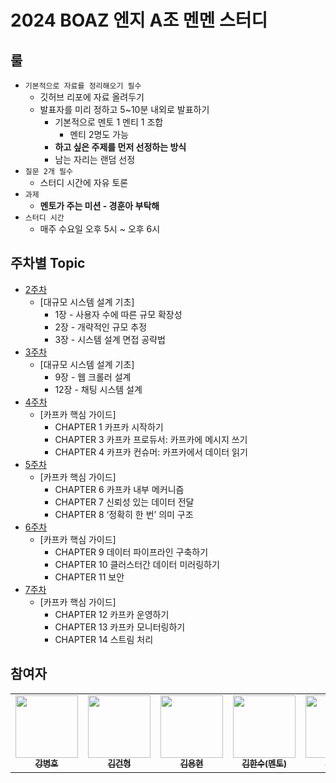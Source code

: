 # 2024 BOAZ 엔지 A조 멘멘 스터디

## 룰

- `기본적으로 자료를 정리해오기 필수`
  - 깃허브 리포에 자료 올려두기
  - 발표자를 미리 정하고 5~10분 내외로 발표하기
    - 기본적으로 멘토 1 멘티 1 조합
      - 멘티 2명도 가능
    - **하고 싶은 주제를 먼저 선정하는 방식**
    - 남는 자리는 랜덤 선정
- `질문 2개 필수`
  - 스터디 시간에 자유 토론
- `과제`
  - **멘토가 주는 미션 - 경훈아 부탁해**
- `스터디 시간`
  - 매주 수요일 오후 5시 ~ 오후 6시

## 주차별 Topic

- [2주차](https://github.com/BOAZ-bigdata/24-2_MMStudy_Engineering_A/tree/main/2%EC%A3%BC%EC%B0%A8)
  - [대규모 시스템 설계 기초]
    - 1장 - 사용자 수에 따른 규모 확장성
    - 2장 - 개략적인 규모 추정
    - 3장 - 시스템 설계 면접 공략법
- [3주차](https://github.com/BOAZ-bigdata/24-2_MMStudy_Engineering_A/tree/main/3%EC%A3%BC%EC%B0%A8)
  - [대규모 시스템 설계 기초]
    - 9장 - 웹 크롤러 설계
    - 12장 - 채팅 시스템 설계
- [4주차](https://github.com/BOAZ-bigdata/24-2_MMStudy_Engineering_A/tree/main/4%EC%A3%BC%EC%B0%A8)
  - [카프카 핵심 가이드]
    - CHAPTER 1 카프카 시작하기
    - CHAPTER 3 카프카 프로듀서: 카프카에 메시지 쓰기
    - CHAPTER 4 카프카 컨슈머: 카프카에서 데이터 읽기
- [5주차](https://github.com/BOAZ-bigdata/24-2_MMStudy_Engineering_A/tree/main/5%EC%A3%BC%EC%B0%A8)
  - [카프카 핵심 가이드]
    - CHAPTER 6 카프카 내부 메커니즘
    - CHAPTER 7 신뢰성 있는 데이터 전달
    - CHAPTER 8 ‘정확히 한 번’ 의미 구조
- [6주차](https://github.com/BOAZ-bigdata/24-2_MMStudy_Engineering_A/tree/main/6%EC%A3%BC%EC%B0%A8)
  - [카프카 핵심 가이드]
    - CHAPTER 9 데이터 파이프라인 구축하기
    - CHAPTER 10 클러스터간 데이터 미러링하기
    - CHAPTER 11 보안
- [7주차](https://github.com/BOAZ-bigdata/24-2_MMStudy_Engineering_A/tree/main/7%EC%A3%BC%EC%B0%A8)
  - [카프카 핵심 가이드]
    - CHAPTER 12 카프카 운영하기
    - CHAPTER 13 카프카 모니터링하기
    - CHAPTER 14 스트림 처리

## 참여자

<table>
  <tr>
    <td align="center">
      <a href="https://github.com/mokhs00">
        <img src="https://avatars.githubusercontent.com/u/72328687?v=4" width="100px;" alt=""/>
        <br />
        <sub>
          <b>강병호</b>
        </sub>
      </a>
    </td>
    <td align="center">
      <a href="https://github.com/mokhs00">
        <img src="https://avatars.githubusercontent.com/u/72328687?v=4" width="100px;" alt=""/>
        <br />
        <sub>
          <b>김건형</b>
        </sub>
      </a>
    </td>
    <td align="center">
      <a href="https://github.com/mokhs00">
        <img src="https://avatars.githubusercontent.com/u/72328687?v=4" width="100px;" alt=""/>
        <br />
        <sub>
          <b>김용현</b>
        </sub>
      </a>
    </td>
    <td align="center">
      <a href="https://github.com/mokhs00">
        <img src="https://avatars.githubusercontent.com/u/72328687?v=4" width="100px;" alt=""/>
        <br />
        <sub>
          <b>김한수(멘토)</b>
        </sub>
      </a>
    </td>
    <td align="center">
      <a href="https://github.com/mokhs00">
        <img src="https://avatars.githubusercontent.com/u/72328687?v=4" width="100px;" alt=""/>
        <br />
        <sub>
          <b>이지윤</b>
        </sub>
      </a>
    </td>
    <td align="center">
      <a href="https://github.com/mokhs00">
        <img src="https://avatars.githubusercontent.com/u/72328687?v=4" width="100px;" alt=""/>
        <br />
        <sub>
          <b>이지현</b>
        </sub>
      </a>
    </td>
    <td align="center">
      <a href="https://github.com/mokhs00">
        <img src="https://avatars.githubusercontent.com/u/72328687?v=4" width="100px;" alt=""/>
        <br />
        <sub>
          <b>장경훈(멘토)</b>
        </sub>
      </a>
    </td>
    <td align="center">
      <a href="https://github.com/mokhs00">
        <img src="https://avatars.githubusercontent.com/u/72328687?v=4" width="100px;" alt=""/>
        <br />
        <sub>
          <b>전승민</b>
        </sub>
      </a>
    </td>
  </tr>
</table>
